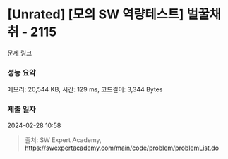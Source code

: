 # [Unrated] [모의 SW 역량테스트] 벌꿀채취 - 2115 

[문제 링크](https://swexpertacademy.com/main/code/problem/problemDetail.do?contestProbId=AV5V4A46AdIDFAWu) 

### 성능 요약

메모리: 20,544 KB, 시간: 129 ms, 코드길이: 3,344 Bytes

### 제출 일자

2024-02-28 10:58



> 출처: SW Expert Academy, https://swexpertacademy.com/main/code/problem/problemList.do